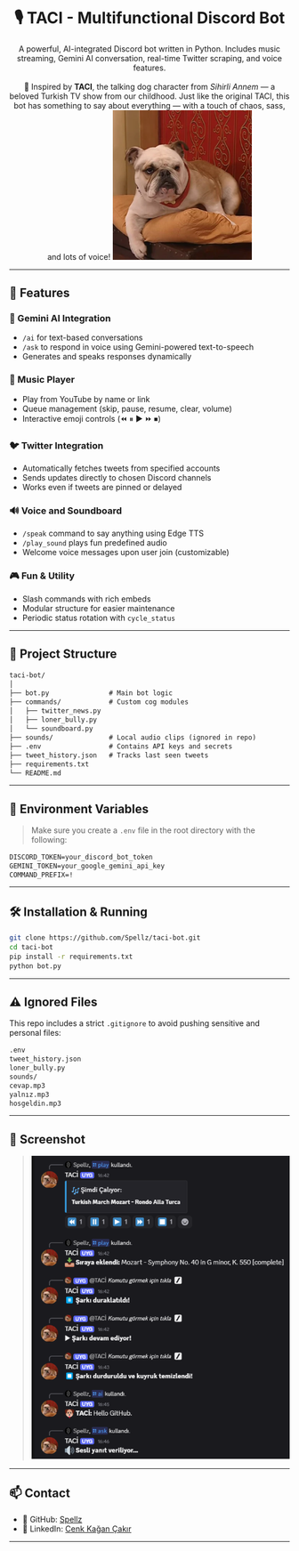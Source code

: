 <h1 align="center">🎙️ TACI - Multifunctional Discord Bot</h1>
<p align="center">
  A powerful, AI-integrated Discord bot written in Python.  
  Includes music streaming, Gemini AI conversation, real-time Twitter scraping, and voice features.  
  <br><br>
  🐶 Inspired by <strong>TACI</strong>, the talking dog character from <em>Sihirli Annem</em> — a beloved Turkish TV show from our childhood.  
  Just like the original TACI, this bot has something to say about everything — with a touch of chaos, sass, and lots of voice!
<img src="./taci.png" alt="TACI the dog from Sihirli Annem" width="250"/>
</p>


---

## 🚀 Features

### 🤖 Gemini AI Integration
- `/ai` for text-based conversations
- `/ask` to respond in voice using Gemini-powered text-to-speech
- Generates and speaks responses dynamically

### 🎵 Music Player
- Play from YouTube by name or link
- Queue management (skip, pause, resume, clear, volume)
- Interactive emoji controls (⏪ ⏸ ▶ ⏩ ⏹)

### 🐦 Twitter Integration
- Automatically fetches tweets from specified accounts
- Sends updates directly to chosen Discord channels
- Works even if tweets are pinned or delayed

### 🔊 Voice and Soundboard
- `/speak` command to say anything using Edge TTS
- `/play_sound` plays fun predefined audio
- Welcome voice messages upon user join (customizable)

### 🎮 Fun & Utility
- Slash commands with rich embeds
- Modular structure for easier maintenance
- Periodic status rotation with `cycle_status`

---

## 📁 Project Structure

```
taci-bot/
│
├── bot.py               # Main bot logic
├── commands/            # Custom cog modules
│   ├── twitter_news.py
│   ├── loner_bully.py
│   └── soundboard.py
├── sounds/              # Local audio clips (ignored in repo)
├── .env                 # Contains API keys and secrets
├── tweet_history.json   # Tracks last seen tweets
├── requirements.txt
└── README.md
```

---

## 🔐 Environment Variables

> Make sure you create a `.env` file in the root directory with the following:

```env
DISCORD_TOKEN=your_discord_bot_token
GEMINI_TOKEN=your_google_gemini_api_key
COMMAND_PREFIX=!
```

---

## 🛠️ Installation & Running

```bash
git clone https://github.com/Spellz/taci-bot.git
cd taci-bot
pip install -r requirements.txt
python bot.py
```

---

## ⚠️ Ignored Files

This repo includes a strict `.gitignore` to avoid pushing sensitive and personal files:

```gitignore
.env
tweet_history.json
loner_bully.py
sounds/
cevap.mp3
yalnız.mp3
hosgeldin.mp3
```

---

## 📸 Screenshot

>![img.png](img.png)

---

## 📫 Contact

- 🧑 GitHub: [Spellz](https://github.com/Spellz)
- 🔗 LinkedIn: [Cenk Kağan Çakır](https://www.linkedin.com/in/cenkkaancakir)

---